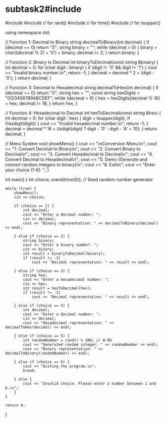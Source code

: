 # subtask2#include <iostream>
#include <string>
#include <cstdlib>   // for rand()
#include <ctime>     // for time()
#include <cctype>    // for toupper()

using namespace std;

// Function 1: Decimal to Binary
string decimalToBinary(int decimal) {
    if (decimal == 0) return "0";
    string binary = "";
    while (decimal > 0) {
        binary = char((decimal % 2) + '0') + binary;
        decimal /= 2;
    }
    return binary;
}

// Function 2: Binary to Decimal
int binaryToDecimal(const string &binary) {
    int decimal = 0;
    for (char digit : binary) {
        if (digit != '0' && digit != '1') {
            cout << "Invalid binary number.\n";
            return -1;
        }
        decimal = decimal * 2 + (digit - '0');
    }
    return decimal;
}

// Function 3: Decimal to Hexadecimal
string decimalToHex(int decimal) {
    if (decimal == 0) return "0";
    string hex = "";
    const string hexDigits = "0123456789ABCDEF";
    while (decimal > 0) {
        hex = hexDigits[decimal % 16] + hex;
        decimal /= 16;
    }
    return hex;
}

// Function 4: Hexadecimal to Decimal
int hexToDecimal(const string &hex) {
    int decimal = 0;
    for (char digit : hex) {
        digit = toupper(digit);
        if (!isxdigit(digit)) {
            cout << "Invalid hexadecimal number.\n";
            return -1;
        }
        decimal = decimal * 16 + (isdigit(digit) ? digit - '0' : digit - 'A' + 10);
    }
    return decimal;
}

// Menu System
void showMenu() {
    cout << "\nConversion Menu:\n";
    cout << "1. Convert Decimal to Binary\n";
    cout << "2. Convert Binary to Decimal\n";
    cout << "3. Convert Hexadecimal to Decimal\n";
    cout << "4. Convert Decimal to Hexadecimal\n";
    cout << "5. Demo (Generate and convert random integers to binary)\n";
    cout << "6. Exit\n";
    cout << "Enter your choice (1-6): ";
}

int main() {
    int choice;
    srand(time(0)); // Seed random number generator

    while (true) {
        showMenu();
        cin >> choice;

        if (choice == 1) {
            int decimal;
            cout << "Enter a decimal number: ";
            cin >> decimal;
            cout << "Binary representation: " << decimalToBinary(decimal) << endl;

        } else if (choice == 2) {
            string binary;
            cout << "Enter a binary number: ";
            cin >> binary;
            int result = binaryToDecimal(binary);
            if (result != -1)
                cout << "Decimal representation: " << result << endl;

        } else if (choice == 3) {
            string hex;
            cout << "Enter a hexadecimal number: ";
            cin >> hex;
            int result = hexToDecimal(hex);
            if (result != -1)
                cout << "Decimal representation: " << result << endl;

        } else if (choice == 4) {
            int decimal;
            cout << "Enter a decimal number: ";
            cin >> decimal;
            cout << "Hexadecimal representation: " << decimalToHex(decimal) << endl;

        } else if (choice == 5) {
            int randomNumber = rand() % 100; // 0-99
            cout << "Generated random integer: " << randomNumber << endl;
            cout << "Binary representation: " << decimalToBinary(randomNumber) << endl;

        } else if (choice == 6) {
            cout << "Exiting the program.\n";
            break;

        } else {
            cout << "Invalid choice. Please enter a number between 1 and 6.\n";
        }
    }

    return 0;
}

